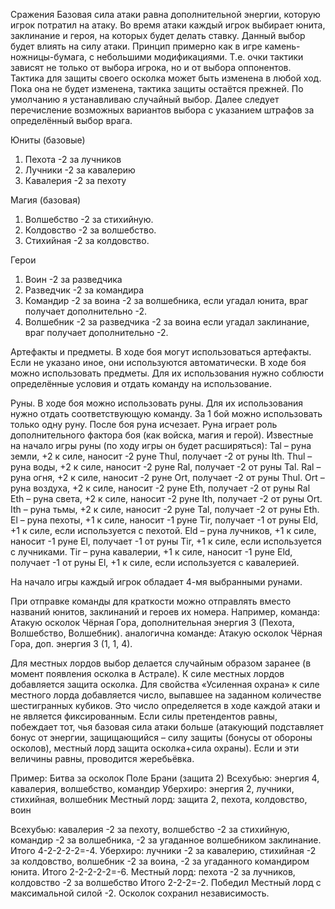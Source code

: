 Сражения
Базовая сила атаки равна дополнительной энергии, которую игрок потратил на атаку.
Во время атаки каждый игрок выбирает юнита, заклинание и героя, на которых будет делать ставку. Данный выбор будет влиять на силу атаки. Принцип примерно как в игре камень-ножницы-бумага, с небольшими модификациями. Т.е. очки тактики зависят не только от выбора игрока, но и от выбора оппонентов. Тактика для защиты своего осколка может быть изменена в любой ход. Пока она не будет изменена, тактика защиты остаётся прежней. По умолчанию я устанавливаю случайный выбор.
Далее следует перечисление возможных вариантов выбора с указанием штрафов за определённый выбор врага.

Юниты (базовые)
 1. Пехота -2 за лучников
 2. Лучники -2 за кавалерию
 3. Кавалерия -2 за пехоту

Магия (базовая)
 1. Волшебство -2 за стихийную.
 2. Колдовство -2 за волшебство.
 3. Стихийная -2 за колдовство.

Герои
 1. Воин -2 за разведчика
 2. Разведчик -2 за командира
 3. Командир -2 за воина -2 за волшебника, если угадал юнита, враг получает дополнительно -2.
 4. Волшебник -2 за разведчика -2 за воина если угадал заклинание, враг получает дополнительно -2.

Артефакты и предметы.
В ходе боя могут использоваться артефакты. Если не указано иное, они используются автоматически.
В ходе боя можно использовать предметы. Для их использования нужно соблюсти определённые условия и отдать команду на использование.

Руны.
В ходе боя можно использовать руны. Для их использования нужно отдать соответствующую команду. За 1 бой можно использовать только одну руну. После боя руна исчезает.
Руна играет роль дополнительного фактора боя (как войска, магия и герой).
Известные на начало игры руны (по ходу игры он будет расширяться):
Tal – руна земли, +2 к силе, наносит -2 руне Thul, получает -2 от руны Ith.
Thul – руна воды, +2 к силе, наносит -2 руне Ral, получает -2 от руны Tal.
Ral – руна огня, +2 к силе, наносит -2 руне Ort, получает -2 от руны Thul.
Ort – руна воздуха, +2 к силе, наносит -2 руне Eth, получает -2 от руны Ral
Eth – руна света, +2 к силе, наносит -2 руне Ith, получает -2 от руны Ort.
Ith – руна тьмы, +2 к силе, наносит -2 руне Tal, получает -2 от руны Eth.
El – руна пехоты, +1 к силе, наносит -1 руне Tir, получает -1 от руны Eld, +1 к силе, если используется с пехотой.
Eld – руна лучников, +1 к силе, наносит -1 руне El, получает -1 от руны Tir, +1 к силе, если используется с лучниками.
Tir – руна кавалерии, +1 к силе, наносит -1 руне Eld, получает -1 от руны El, +1 к силе, если используется с кавалерией.

На начало игры каждый игрок обладает 4-мя выбранными рунами.

При отправке команды для краткости можно отправлять вместо названий юнитов, заклинаний и героев их номера. Например, команда:
Атакую осколок Чёрная Гора, дополнительная энергия 3 (Пехота, Волшебство, Волшебник).
аналогична команде:
Атакую осколок Чёрная Гора, доп. энергия 3 (1, 1, 4).

Для местных лордов выбор делается случайным образом заранее (в момент появления осколка в Астрале). К силе местных лордов добавляется защита осколка. Для свойства «Усиленная охрана» к силе местного лорда добавляется число, выпавшее на заданном количестве шестигранных кубиков. Это число определяется в ходе каждой атаки и не является фиксированным.
Если силы претендентов равны, побеждает тот, чья базовая сила атаки больше (атакующий подставляет бонус от энергии, защищающийся – силу защиты (бонусы от обороны осколов), местный лорд защита осколка+сила охраны). Если и эти величины равны, проводится жеребьёвка.

Пример:
Битва за осколок Поле Брани (защита 2)
Всехубью: энергия 4, кавалерия, волшебство, командир
Уберхиро: энергия 2, лучники, стихийная, волшебник
Местный лорд: защита 2, пехота, колдовство, воин

Всехубью: кавалерия -2 за пехоту, волшебство -2 за стихийную, командир -2 за волшебника, -2 за угаданное волшебником заклинание. Итого 4-2-2-2-2=-4.
Уберхиро: лучники -2 за кавалерию, стихийная -2 за колдовство, волшебник -2 за воина, -2 за угаданного командиром юнита. Итого 2-2-2-2-2=-6.
Местный лорд: пехота -2 за лучников, колдовство -2 за волшебство
Итого 2-2-2=-2.
Победил Местный лорд с максимальной силой -2.
Осколок сохранил независимость.